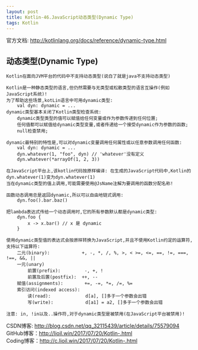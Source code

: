 ```yaml
---
layout: post
title: Kotlin-46.JavaScript动态类型(Dynamic Type)
tags: Kotlin
---
```

官方文档: http://kotlinlang.org/docs/reference/dynamic-type.html

## 动态类型(Dynamic Type)
    Kotlin在面向JVM平台的代码中不支持动态类型(说白了就是java不支持动态类型)

    Kotlin是一种静态类型的语言,但仍然需要与无类型或松散类型的语言互操作(例如JavaScript系统)!
    为了帮助这些场景,kotLin语言中可用dynamic类型:
        val dyn: dynamic = ...
    dynamic类型基本关闭了Kotlin类型检查系统:
        dynamic类型类型的值可以赋值给任何变量或作为参数传递到任何位置;
        任何值都可以赋值给dynamic类型变量,或者传递给一个接受dynamic作为参数的函数;
        null检查禁用;

    dynamic最特别的特性是,可以对dynamic变量调用任何属性或以任意参数调用任何函数:
        val dyn: dynamic = ...
        dyn.whatever(1, "foo", dyn) // 'whatever'没有定义
        dyn.whatever(*arrayOf(1, 2, 3))

    在JavaScript平台上,该kotlin代码按原样编译: 在生成的JavaScript代码中,Kotlin的dyn.whatever(1)变为dyn.whatever(1)    
    当在dynamic类型的值上调用,可能需要使用@JsName注解为要调用的函数分配名称!

    函数动态调用总是返回dynamic,所以可以自由地链式调用:
        dyn.foo().bar.baz()

    把lambda表达式传给一个动态调用时,它的所有参数默认都是dynamic类型:
        dyn.foo {
            x -> x.bar() // x 是 dynamic
        }

    使用dynamic类型值的表达式会按原样转换为JavaScript,并且不使用Kotlin约定的运算符,支持以下运算符:
        二元(binary):            +, -, *, /, %, >, < >=, <=, ==, !=, ===, !==, &&, ||
        一元(unary)
            前置(prefix):         -, +, !
            前置及后置(postfix):  ++, --
        赋值(assignments):        +=, -=, *=, /=, %=
        索引访问(indexed access):
            读(read):             d[a], []多于一个参数会出错
            写(write):            d[a1] = a2, []多于一个参数会出错

    注意: in, !in以及..操作符,对于dynamic类型是被禁用(在JavaScript平台被禁用)!

CSDN博客: http://blog.csdn.net/qq_32115439/article/details/75579094   
GitHub博客：http://lioil.win/2017/07/20/Kotlin-.html   
Coding博客：http://c.lioil.win/2017/07/20/Kotlin-.html